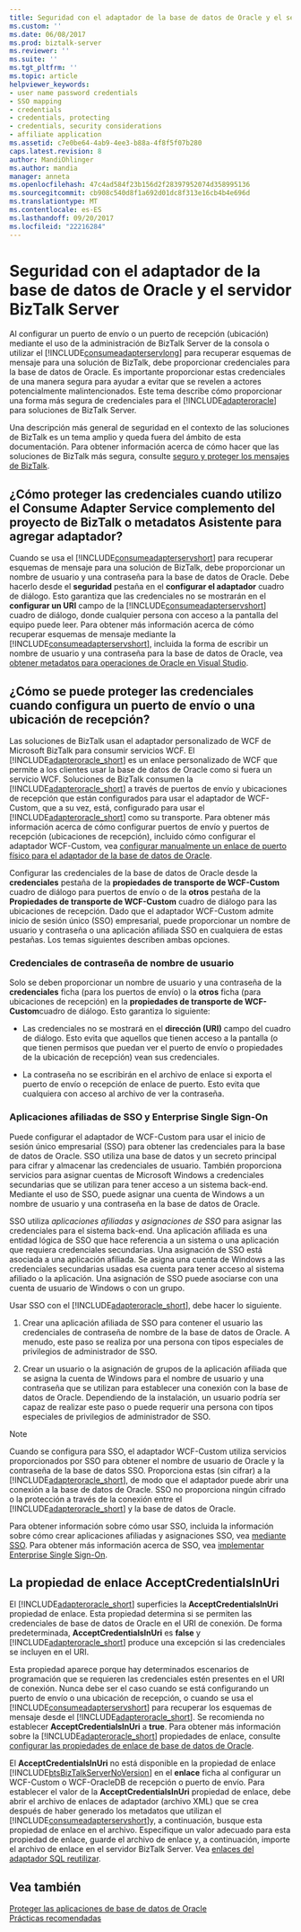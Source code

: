 ```yaml
---
title: Seguridad con el adaptador de la base de datos de Oracle y el servidor de BizTalk | Documentos de Microsoft
ms.custom: ''
ms.date: 06/08/2017
ms.prod: biztalk-server
ms.reviewer: ''
ms.suite: ''
ms.tgt_pltfrm: ''
ms.topic: article
helpviewer_keywords:
- user name password credentials
- SSO mapping
- credentials
- credentials, protecting
- credentials, security considerations
- affiliate application
ms.assetid: c7e0be64-4ab9-4ee3-b88a-4f8f5f07b280
caps.latest.revision: 8
author: MandiOhlinger
ms.author: mandia
manager: anneta
ms.openlocfilehash: 47c4ad584f23b156d2f28397952074d358995136
ms.sourcegitcommit: cb908c540d8f1a692d01dc8f313e16cb4b4e696d
ms.translationtype: MT
ms.contentlocale: es-ES
ms.lasthandoff: 09/20/2017
ms.locfileid: "22216284"
---
```

# <a name="security-with-the-oracle-database-adapter-and-biztalk-server"></a>Seguridad con el adaptador de la base de datos de Oracle y el servidor BizTalk Server
Al configurar un puerto de envío o un puerto de recepción (ubicación) mediante el uso de la administración de BizTalk Server de la consola o utilizar el [!INCLUDE[consumeadapterservlong](../../includes/consumeadapterservlong-md.md)] para recuperar esquemas de mensaje para una solución de BizTalk, debe proporcionar credenciales para la base de datos de Oracle. Es importante proporcionar estas credenciales de una manera segura para ayudar a evitar que se revelen a actores potencialmente malintencionados. Este tema describe cómo proporcionar una forma más segura de credenciales para el [!INCLUDE[adapteroracle](../../includes/adapteroracle-md.md)] para soluciones de BizTalk Server.  
  
 Una descripción más general de seguridad en el contexto de las soluciones de BizTalk es un tema amplio y queda fuera del ámbito de esta documentación. Para obtener información acerca de cómo hacer que las soluciones de BizTalk más segura, consulte [seguro y proteger los mensajes de BizTalk](../../core/secure-and-protect-your-biztalk-messages.md).  
  
## <a name="how-do-i-protect-credentials-when-i-use-the-consume-adapter-service-biztalk-project-add-in-or-add-adapter-metadata-wizard"></a>¿Cómo proteger las credenciales cuando utilizo el Consume Adapter Service complemento del proyecto de BizTalk o metadatos Asistente para agregar adaptador?  
 Cuando se usa el [!INCLUDE[consumeadapterservshort](../../includes/consumeadapterservshort-md.md)] para recuperar esquemas de mensaje para una solución de BizTalk, debe proporcionar un nombre de usuario y una contraseña para la base de datos de Oracle. Debe hacerlo desde el **seguridad** pestaña en el **configurar el adaptador** cuadro de diálogo. Esto garantiza que las credenciales no se mostrarán en el **configurar un URI** campo de la [!INCLUDE[consumeadapterservshort](../../includes/consumeadapterservshort-md.md)] cuadro de diálogo, donde cualquier persona con acceso a la pantalla del equipo puede leer. Para obtener más información acerca de cómo recuperar esquemas de mensaje mediante la [!INCLUDE[consumeadapterservshort](../../includes/consumeadapterservshort-md.md)], incluida la forma de escribir un nombre de usuario y una contraseña para la base de datos de Oracle, vea [obtener metadatos para operaciones de Oracle en Visual Studio](../../adapters-and-accelerators/adapter-oracle-database/get-metadata-for-oracle-database-operations-in-visual-studio.md).  
  
## <a name="how-do-i-protect-credentials-when-i-configure-a-send-port-or-a-receive-location"></a>¿Cómo se puede proteger las credenciales cuando configura un puerto de envío o una ubicación de recepción?  
 Las soluciones de BizTalk usan el adaptador personalizado de WCF de Microsoft BizTalk para consumir servicios WCF. El [!INCLUDE[adapteroracle_short](../../includes/adapteroracle-short-md.md)] es un enlace personalizado de WCF que permite a los clientes usar la base de datos de Oracle como si fuera un servicio WCF. Soluciones de BizTalk consumen la [!INCLUDE[adapteroracle_short](../../includes/adapteroracle-short-md.md)] a través de puertos de envío y ubicaciones de recepción que están configurados para usar el adaptador de WCF-Custom, que a su vez, está, configurado para usar el [!INCLUDE[adapteroracle_short](../../includes/adapteroracle-short-md.md)] como su transporte. Para obtener más información acerca de cómo configurar puertos de envío y puertos de recepción (ubicaciones de recepción), incluido cómo configurar el adaptador WCF-Custom, vea [configurar manualmente un enlace de puerto físico para el adaptador de la base de datos de Oracle](../../adapters-and-accelerators/adapter-oracle-database/manually-configure-a-physical-port-binding-to-the-oracle-database-adapter.md).  
  
 Configurar las credenciales de la base de datos de Oracle desde la **credenciales** pestaña de la **propiedades de transporte de WCF-Custom** cuadro de diálogo para puertos de envío o de la **otros** pestaña de la **Propiedades de transporte de WCF-Custom** cuadro de diálogo para las ubicaciones de recepción. Dado que el adaptador WCF-Custom admite inicio de sesión único (SSO) empresarial, puede proporcionar un nombre de usuario y contraseña o una aplicación afiliada SSO en cualquiera de estas pestañas. Los temas siguientes describen ambas opciones.  
  
### <a name="user-name-password-credentials"></a>Credenciales de contraseña de nombre de usuario  
 Solo se deben proporcionar un nombre de usuario y una contraseña de la **credenciales** ficha (para los puertos de envío) o la **otros** ficha (para ubicaciones de recepción) en la **propiedades de transporte de WCF-Custom**cuadro de diálogo. Esto garantiza lo siguiente:  
  
-   Las credenciales no se mostrará en el **dirección (URI)** campo del cuadro de diálogo. Esto evita que aquellos que tienen acceso a la pantalla (o que tienen permisos que puedan ver el puerto de envío o propiedades de la ubicación de recepción) vean sus credenciales.  
  
-   La contraseña no se escribirán en el archivo de enlace si exporta el puerto de envío o recepción de enlace de puerto. Esto evita que cualquiera con acceso al archivo de ver la contraseña.  
  
### <a name="enterprise-single-sign-on-and-sso-affiliate-applications"></a>Aplicaciones afiliadas de SSO y Enterprise Single Sign-On  
 Puede configurar el adaptador de WCF-Custom para usar el inicio de sesión único empresarial (SSO) para obtener las credenciales para la base de datos de Oracle. SSO utiliza una base de datos y un secreto principal para cifrar y almacenar las credenciales de usuario. También proporciona servicios para asignar cuentas de Microsoft Windows a credenciales secundarias que se utilizan para tener acceso a un sistema back-end. Mediante el uso de SSO, puede asignar una cuenta de Windows a un nombre de usuario y una contraseña en la base de datos de Oracle.  
  
 SSO utiliza *aplicaciones afiliadas* y *asignaciones de SSO* para asignar las credenciales para el sistema back-end. Una aplicación afiliada es una entidad lógica de SSO que hace referencia a un sistema o una aplicación que requiera credenciales secundarias. Una asignación de SSO está asociada a una aplicación afiliada. Se asigna una cuenta de Windows a las credenciales secundarias usadas esa cuenta para tener acceso al sistema afiliado o la aplicación. Una asignación de SSO puede asociarse con una cuenta de usuario de Windows o con un grupo.  
  
 Usar SSO con el [!INCLUDE[adapteroracle_short](../../includes/adapteroracle-short-md.md)], debe hacer lo siguiente.  
  
1.  Crear una aplicación afiliada de SSO para contener el usuario las credenciales de contraseña de nombre de la base de datos de Oracle. A menudo, este paso se realiza por una persona con tipos especiales de privilegios de administrador de SSO.  
  
2.  Crear un usuario o la asignación de grupos de la aplicación afiliada que se asigna la cuenta de Windows para el nombre de usuario y una contraseña que se utilizan para establecer una conexión con la base de datos de Oracle. Dependiendo de la instalación, un usuario podría ser capaz de realizar este paso o puede requerir una persona con tipos especiales de privilegios de administrador de SSO.  
  
> [!NOTE]
>  Cuando se configura para SSO, el adaptador WCF-Custom utiliza servicios proporcionados por SSO para obtener el nombre de usuario de Oracle y la contraseña de la base de datos SSO. Proporciona estas (sin cifrar) a la [!INCLUDE[adapteroracle_short](../../includes/adapteroracle-short-md.md)], de modo que el adaptador puede abrir una conexión a la base de datos de Oracle. SSO no proporciona ningún cifrado o la protección a través de la conexión entre el [!INCLUDE[adapteroracle_short](../../includes/adapteroracle-short-md.md)] y la base de datos de Oracle.  
  
 Para obtener información sobre cómo usar SSO, incluida la información sobre cómo crear aplicaciones afiliadas y asignaciones SSO, vea [mediante SSO](../../core/using-sso.md). Para obtener más información acerca de SSO, vea [implementar Enterprise Single Sign-On](../../core/implementing-enterprise-single-sign-on.md).  
  
## <a name="the-acceptcredentialsinuri-binding-property"></a>La propiedad de enlace AcceptCredentialsInUri  
 El [!INCLUDE[adapteroracle_short](../../includes/adapteroracle-short-md.md)] superficies la **AcceptCredentialsInUri** propiedad de enlace. Esta propiedad determina si se permiten las credenciales de base de datos de Oracle en el URI de conexión. De forma predeterminada, **AcceptCredentialsInUri** es **false** y [!INCLUDE[adapteroracle_short](../../includes/adapteroracle-short-md.md)] produce una excepción si las credenciales se incluyen en el URI.  
  
 Esta propiedad aparece porque hay determinados escenarios de programación que se requieren las credenciales estén presentes en el URI de conexión. Nunca debe ser el caso cuando se está configurando un puerto de envío o una ubicación de recepción, o cuando se usa el [!INCLUDE[consumeadapterservshort](../../includes/consumeadapterservshort-md.md)] para recuperar los esquemas de mensaje desde el [!INCLUDE[adapteroracle_short](../../includes/adapteroracle-short-md.md)]. Se recomienda no establecer **AcceptCredentialsInUri** a **true**. Para obtener más información sobre la [!INCLUDE[adapteroracle_short](../../includes/adapteroracle-short-md.md)] propiedades de enlace, consulte [configurar las propiedades de enlace de base de datos de Oracle](../../adapters-and-accelerators/adapter-oracle-database/configure-the-binding-properties-for-oracle-database.md).  
  
 El **AcceptCredentialsInUri** no está disponible en la propiedad de enlace [!INCLUDE[btsBizTalkServerNoVersion](../../includes/btsbiztalkservernoversion-md.md)] en el **enlace** ficha al configurar un WCF-Custom o WCF-OracleDB de recepción o puerto de envío. Para establecer el valor de la **AcceptCredentialsInUri** propiedad de enlace, debe abrir el archivo de enlaces de adaptador (archivo XML) que se crea después de haber generado los metadatos que utilizan el [!INCLUDE[consumeadapterservshort](../../includes/consumeadapterservshort-md.md)]y, a continuación, busque esta propiedad de enlace en el archivo. Especifique un valor adecuado para esta propiedad de enlace, guarde el archivo de enlace y, a continuación, importe el archivo de enlace en el servidor BizTalk Server. Vea [enlaces del adaptador SQL reutilizar](../../adapters-and-accelerators/adapter-sql/reuse-sql-adapter-bindings.md).  
  
## <a name="see-also"></a>Vea también  
 [Proteger las aplicaciones de base de datos de Oracle](../../adapters-and-accelerators/adapter-oracle-database/secure-your-oracle-database-applications.md)   
[Prácticas recomendadas](../../adapters-and-accelerators/adapter-oracle-database/best-practices-to-secure-the-oracle-database-adapter.md)